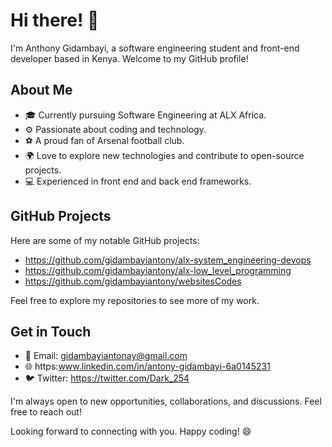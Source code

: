 # Hi there! 👋

I'm Anthony Gidambayi, a software engineering student and front-end developer based in Kenya. Welcome to my GitHub profile!

## About Me

- 🎓 Currently pursuing Software Engineering at ALX Africa.
- ⚙️ Passionate about coding and technology.
- ⚽️ A proud fan of Arsenal football club.
- 🌍 Love to explore new technologies and contribute to open-source projects.
- 💻 Experienced in front end and back end frameworks.

## GitHub Projects

Here are some of my notable GitHub projects:

- https://github.com/gidambayiantony/alx-system_engineering-devops
- https://github.com/gidambayiantony/alx-low_level_programming
- https://github.com/gidambayiantony/websitesCodes

Feel free to explore my repositories to see more of my work.

## Get in Touch

- 📧 Email: gidambayiantonay@gmail.com
- 🌐 https:www.linkedin.com/in/antony-gidambayi-6a0145231
- 🐦 Twitter: https://twitter.com/Dark_254 

I'm always open to new opportunities, collaborations, and discussions. Feel free to reach out!

Looking forward to connecting with you. Happy coding! 😄
